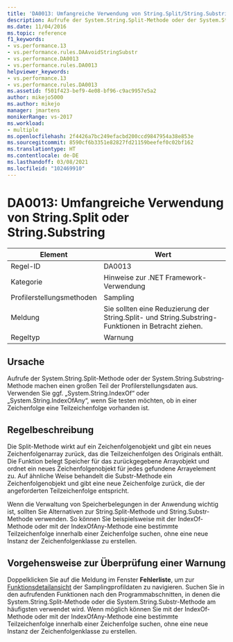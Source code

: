 ```yaml
---
title: 'DA0013: Umfangreiche Verwendung von String.Split/String.Substring | Microsoft-Dokumentation'
description: Aufrufe der System.String.Split-Methode oder der System.String.Substring-Methode machen einen großen Teil der Profilerstellungsdaten aus.
ms.date: 11/04/2016
ms.topic: reference
f1_keywords:
- vs.performance.13
- vs.performance.rules.DAAvoidStringSubstr
- vs.performance.DA0013
- vs.performance.rules.DA0013
helpviewer_keywords:
- vs.performance.13
- vs.performance.rules.DA0013
ms.assetid: f501f423-bef9-4e08-bf96-c9ac9957e5a2
author: mikejo5000
ms.author: mikejo
manager: jmartens
monikerRange: vs-2017
ms.workload:
- multiple
ms.openlocfilehash: 2f4426a7bc249efacbd200ccd9847954a38e853e
ms.sourcegitcommit: 8590cf6b3351e82827fd21159beefef0c02bf162
ms.translationtype: HT
ms.contentlocale: de-DE
ms.lasthandoff: 03/08/2021
ms.locfileid: "102469910"
---
```

# <a name="da0013-high-usage-of-stringsplit-or-stringsubstring"></a>DA0013: Umfangreiche Verwendung von String.Split oder String.Substring

|Element|Wert|
|-|-|
|Regel-ID|DA0013|
|Kategorie|Hinweise zur .NET Framework-Verwendung|
|Profilerstellungsmethoden|Sampling|
|Meldung|Sie sollten eine Reduzierung der String.Split- und String.Substring-Funktionen in Betracht ziehen.|
|Regeltyp|Warnung|

## <a name="cause"></a>Ursache
 Aufrufe der System.String.Split-Methode oder der System.String.Substring-Methode machen einen großen Teil der Profilerstellungsdaten aus. Verwenden Sie ggf. „System.String.IndexOf“ oder „System.String.IndexOfAny“, wenn Sie testen möchten, ob in einer Zeichenfolge eine Teilzeichenfolge vorhanden ist.

## <a name="rule-description"></a>Regelbeschreibung
 Die Split-Methode wirkt auf ein Zeichenfolgenobjekt und gibt ein neues Zeichenfolgenarray zurück, das die Teilzeichenfolgen des Originals enthält. Die Funktion belegt Speicher für das zurückgegebene Arrayobjekt und ordnet ein neues Zeichenfolgenobjekt für jedes gefundene Arrayelement zu. Auf ähnliche Weise behandelt die Substr-Methode ein Zeichenfolgenobjekt und gibt eine neue Zeichenfolge zurück, die der angeforderten Teilzeichenfolge entspricht.

 Wenn die Verwaltung von Speicherbelegungen in der Anwendung wichtig ist, sollten Sie Alternativen zur String.Split-Methode und String.Substr-Methode verwenden. So können Sie beispielsweise mit der IndexOf-Methode oder mit der IndexOfAny-Methode eine bestimmte Teilzeichenfolge innerhalb einer Zeichenfolge suchen, ohne eine neue Instanz der Zeichenfolgenklasse zu erstellen.

## <a name="how-to-investigate-a-warning"></a>Vorgehensweise zur Überprüfung einer Warnung
 Doppelklicken Sie auf die Meldung im Fenster **Fehlerliste**, um zur [Funktionsdetailansicht](../profiling/function-details-view.md) der Samplingprofildaten zu navigieren. Suchen Sie in den aufrufenden Funktionen nach den Programmabschnitten, in denen die System.String.Split-Methode oder die System.String.Substr-Methode am häufigsten verwendet wird. Wenn möglich können Sie mit der IndexOf-Methode oder mit der IndexOfAny-Methode eine bestimmte Teilzeichenfolge innerhalb einer Zeichenfolge suchen, ohne eine neue Instanz der Zeichenfolgenklasse zu erstellen.
